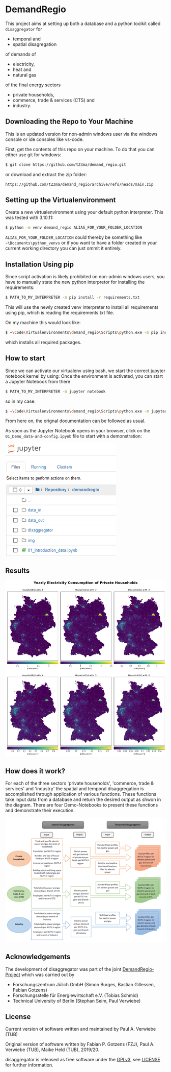 # DemandRegio

This project aims at setting up both a database and a python toolkit called `disaggregator` for
- temporal and
- spatial disagregation

of demands of 
- electricity,
- heat and
- natural gas

of the final energy sectors
- private households,
- commerce, trade & services (CTS) and
- industry.


## Downloading the Repo to Your Machine

This is an updated version for non-admin windows user via the windows console or ide consoles like vs-code.

First, get the contents of this repo on your machine. To do that you can either use git for windows:

```bash
$ git clone https://github.com/tZ3ma/demand_regio.git
```

or download and extract the zip folder:

    https://github.com/tZ3ma/demand_regio/archive/refs/heads/main.zip


## Setting up the Virtualenvironment

Create a new virtualenvironment using your default python interpreter. This was tested with 3.10.11:

```bash
$ python -m venv demand_regio ALIAS_FOR_YOUR_FOLDER_LOCATION
```

`ALIAS_FOR_YOUR_FOLDER_LOCATION` could thereby be something like `~\Documents\python_venvs` or if you want to have a folder created in your current working directory you can just ommit it entirely.

## Installation Using pip

Since script activation is likely prohibited on non-admin windows users, you have to manually state the new python interpretor for installing the requirements:

```bash
$ PATH_TO_MY_INTERPRETER -m pip install -r requirements.txt
```

This will use the newly created venv interpreter to install all requirements using pip, which is reading the requirements.txt file.

On my machine this would look like:

```bash
$ ~\Code\Virtualenvironments\demand_regio\Scripts\python.exe -m pip install -r requirements.txt
```
which installs all required packages. 

## How to start

Since we can activate our virtualenv using bash, we start the correct jupyter notebook kernel by using:
Once the environment is activated, you can start a Jupyter Notebook from there

```bash
$ PATH_TO_MY_INTERPRETER -m jupyter notebook
```

so in my case:

```bash
$ ~\Code\Virtualenvironments\demand_regio\Scripts\python.exe -m jupyter notebook
```

From here on, the orignal documentation can be followed as usual.

As soon as the Jupyter Notebook opens in your browser, click on the `01_Demo_data-and-config.ipynb` file to start with a demonstration:

![Jupyter_View][img_01]

[img_01]: img/jupyter_notebook.png "Jupyter Notebook View"

## Results

![Jupyter_View][img_02]

[img_02]: img/spatial_elc_by_household_sizes.png "Year Electricity Consumption of Private Households"

## How does it work?

For each of the three sectors 'private households', 'commerce, trade & services' and 'industry' the spatial and temporal disaggregation is accomplished through application of various functions. These functions take input data from a database and return the desired output as shwon in the diagram. There are four Demo-Notebooks to present these functions and demonstrate their execution.

![Jupyter_View][img_03]

[img_03]: img/model_overview.png "Schematic diagram of modelling approach"

## Acknowledgements

The development of disaggregator was part of the joint [DemandRegio-Project](https://www.ffe.de/en/topics-and-methods/production-and-market/736-harmonization-and-development-of-methods-for-a-spatial-and-temporal-resolution-of-energy-demands-demandregio) which was carried out by

- Forschungszentrum Jülich GmbH (Simon Burges, Bastian Gillessen, Fabian Gotzens)
- Forschungsstelle für Energiewirtschaft e.V. (Tobias Schmid)
- Technical University of Berlin (Stephan Seim, Paul Verwiebe)

## License

Current version of software written and maintained by Paul A. Verwiebe (TUB)

Original version of software written by Fabian P. Gotzens (FZJ), Paul A. Verwiebe (TUB), Maike Held (TUB), 2019/20.

disaggregator is released as free software under the [GPLv3](http://www.gnu.org/licenses/gpl-3.0.en.html), see [LICENSE](LICENSE) for further information.
